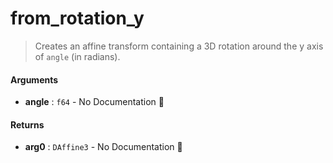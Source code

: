 # from\_rotation\_y

>  Creates an affine transform containing a 3D rotation around the y axis of
>  `angle` (in radians).

#### Arguments

- **angle** : `f64` \- No Documentation 🚧

#### Returns

- **arg0** : `DAffine3` \- No Documentation 🚧